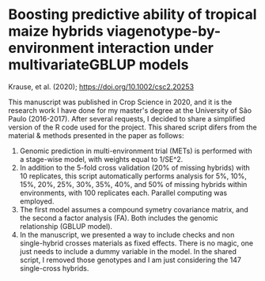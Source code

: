 # Boosting predictive ability of tropical maize hybrids viagenotype-by-environment interaction under multivariateGBLUP models

Krause, et al. (2020); https://doi.org/10.1002/csc2.20253

This manuscript was published in Crop Science in 2020, and it is the research work I have done for my master's degree at the University of São Paulo (2016-2017). After several requests, I decided to share a simplified version of the R code used for the project. This shared script difers from the material & methods presented in the paper as follows:

1. Genomic prediction in multi-environment trial (METs) is performed with a stage-wise model, with weights equal to 1/SE^2.
2. In addition to the 5-fold cross validation (20% of missing hybrids) with 10 replicates, this script automatically performs analysis for 5%, 10%, 15%, 20%, 25%, 30%, 35%, 40%, and 50% of missing hybrids within environments, with 100 replicates each. Parallel computing was employed. 
3. The first model assumes a compound symetry covariance matrix, and the second a factor analysis (FA). Both includes the genomic relationship (GBLUP model).
4. In the manuscript, we presented a way to include checks and non single-hybrid crosses materials as fixed effects. There is no magic, one just needs to include a dummy variable in the model. In the shared script, I removed those genotypes and I am just considering the 147 single-cross hybrids.
